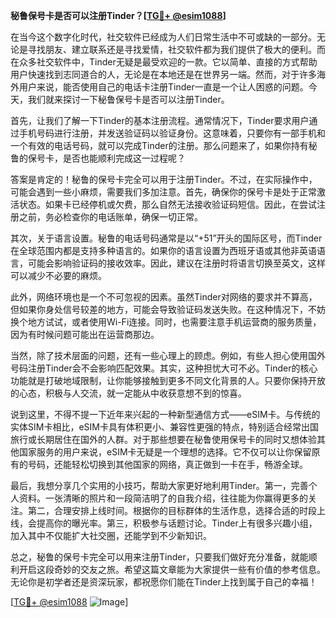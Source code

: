 **秘鲁保号卡是否可以注册Tinder？[[TG💪+ @esim1088](https://t.me/s/esim1088)]**

在当今这个数字化时代，社交软件已经成为人们日常生活中不可或缺的一部分。无论是寻找朋友、建立联系还是寻找爱情，社交软件都为我们提供了极大的便利。而在众多社交软件中，Tinder无疑是最受欢迎的一款。它以简单、直接的方式帮助用户快速找到志同道合的人，无论是在本地还是在世界另一端。然而，对于许多海外用户来说，能否使用自己的电话卡注册Tinder一直是一个让人困惑的问题。今天，我们就来探讨一下秘鲁保号卡是否可以注册Tinder。

首先，让我们了解一下Tinder的基本注册流程。通常情况下，Tinder要求用户通过手机号码进行注册，并发送验证码以验证身份。这意味着，只要你有一部手机和一个有效的电话号码，就可以完成Tinder的注册。那么问题来了，如果你持有秘鲁的保号卡，是否也能顺利完成这一过程呢？

答案是肯定的！秘鲁的保号卡完全可以用于注册Tinder。不过，在实际操作中，可能会遇到一些小麻烦，需要我们多加注意。首先，确保你的保号卡是处于正常激活状态。如果卡已经停机或欠费，那么自然无法接收验证码短信。因此，在尝试注册之前，务必检查你的电话账单，确保一切正常。

其次，关于语言设置。秘鲁的电话号码通常是以“+51”开头的国际区号，而Tinder在全球范围内都是支持多种语言的。如果你的语言设置为西班牙语或其他非英语语言，可能会影响验证码的接收效率。因此，建议在注册时将语言切换至英文，这样可以减少不必要的麻烦。

此外，网络环境也是一个不可忽视的因素。虽然Tinder对网络的要求并不算高，但如果你身处信号较差的地方，可能会导致验证码发送失败。在这种情况下，不妨换个地方试试，或者使用Wi-Fi连接。同时，也需要注意手机运营商的服务质量，因为有时候问题可能出在运营商那边。

当然，除了技术层面的问题，还有一些心理上的顾虑。例如，有些人担心使用国外号码注册Tinder会不会影响匹配效果。其实，这种担忧大可不必。Tinder的核心功能就是打破地域限制，让你能够接触到更多不同文化背景的人。只要你保持开放的心态，积极与人交流，就一定能从中收获意想不到的惊喜。

说到这里，不得不提一下近年来兴起的一种新型通信方式——eSIM卡。与传统的实体SIM卡相比，eSIM卡具有体积更小、兼容性更强的特点，特别适合经常出国旅行或长期居住在国外的人群。对于那些想要在秘鲁使用保号卡的同时又想体验其他国家服务的用户来说，eSIM卡无疑是一个理想的选择。它不仅可以让你保留原有的号码，还能轻松切换到其他国家的网络，真正做到一卡在手，畅游全球。

最后，我想分享几个实用的小技巧，帮助大家更好地利用Tinder。第一，完善个人资料。一张清晰的照片和一段简洁明了的自我介绍，往往能为你赢得更多的关注。第二，合理安排上线时间。根据你的目标群体的生活作息，选择合适的时段上线，会提高你的曝光率。第三，积极参与话题讨论。Tinder上有很多兴趣小组，加入其中不仅能扩大社交圈，还能学到不少新知识。

总之，秘鲁的保号卡完全可以用来注册Tinder，只要我们做好充分准备，就能顺利开启这段奇妙的交友之旅。希望这篇文章能为大家提供一些有价值的参考信息。无论你是初学者还是资深玩家，都祝愿你们能在Tinder上找到属于自己的幸福！

[[TG💪+ @esim1088](https://t.me/s/esim1088) ![Image](https://i.postimg.cc/4NQfJmqS/Snipaste-2025-05-13-00-14-12.png)]